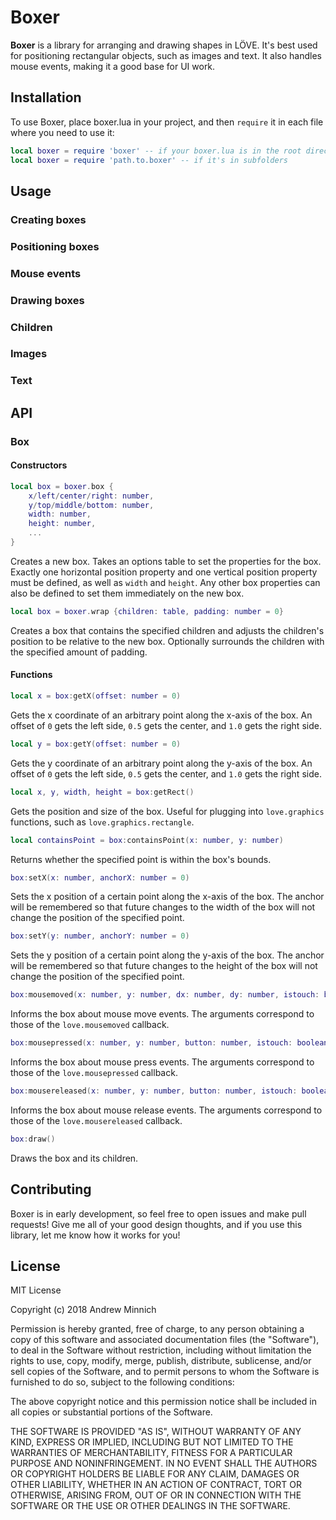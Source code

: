Boxer
=====

**Boxer** is a library for arranging and drawing shapes in LÖVE. It's best used for positioning rectangular objects, such as images and text. It also handles mouse events, making it a good base for UI work.

Installation
------------
To use Boxer, place boxer.lua in your project, and then `require` it in each file where you need to use it:

```lua
local boxer = require 'boxer' -- if your boxer.lua is in the root directory
local boxer = require 'path.to.boxer' -- if it's in subfolders
```

Usage
-----

### Creating boxes

### Positioning boxes

### Mouse events

### Drawing boxes

### Children

### Images

### Text

API
---

### Box

#### Constructors

```lua
local box = boxer.box {
	x/left/center/right: number,
	y/top/middle/bottom: number,
	width: number,
	height: number,
	...
}
```
Creates a new box. Takes an options table to set the properties for the box. Exactly one horizontal position property and one vertical position property must be defined, as well as `width` and `height`. Any other box properties can also be defined to set them immediately on the new box.

```lua
local box = boxer.wrap {children: table, padding: number = 0}
```
Creates a box that contains the specified children and adjusts the children's position to be relative to the new box. Optionally surrounds the children with the specified amount of padding.

#### Functions

```lua
local x = box:getX(offset: number = 0)
```
Gets the x coordinate of an arbitrary point along the x-axis of the box. An offset of `0` gets the left side, `0.5` gets the center, and `1.0` gets the right side.

```lua
local y = box:getY(offset: number = 0)
```
Gets the y coordinate of an arbitrary point along the y-axis of the box. An offset of `0` gets the left side, `0.5` gets the center, and `1.0` gets the right side.

```lua
local x, y, width, height = box:getRect()
```
Gets the position and size of the box. Useful for plugging into `love.graphics` functions, such as `love.graphics.rectangle`.

```lua
local containsPoint = box:containsPoint(x: number, y: number)
```
Returns whether the specified point is within the box's bounds.

```lua
box:setX(x: number, anchorX: number = 0)
```
Sets the x position of a certain point along the x-axis of the box. The anchor will be remembered so that future changes to the width of the box will not change the position of the specified point.

```lua
box:setY(y: number, anchorY: number = 0)
```
Sets the y position of a certain point along the y-axis of the box. The anchor will be remembered so that future changes to the height of the box will not change the position of the specified point.

```lua
box:mousemoved(x: number, y: number, dx: number, dy: number, istouch: boolean)
```
Informs the box about mouse move events. The arguments correspond to those of the `love.mousemoved` callback.

```lua
box:mousepressed(x: number, y: number, button: number, istouch: boolean, presses: number)
```
Informs the box about mouse press events. The arguments correspond to those of the `love.mousepressed` callback.

```lua
box:mousereleased(x: number, y: number, button: number, istouch: boolean, presses: number)
```
Informs the box about mouse release events. The arguments correspond to those of the `love.mousereleased` callback.

```lua
box:draw()
```
Draws the box and its children.

Contributing
------------
Boxer is in early development, so feel free to open issues and make pull requests! Give me all of your good design thoughts, and if you use this library, let me know how it works for you!

License
-------
MIT License

Copyright (c) 2018 Andrew Minnich

Permission is hereby granted, free of charge, to any person obtaining a copy
of this software and associated documentation files (the "Software"), to deal
in the Software without restriction, including without limitation the rights
to use, copy, modify, merge, publish, distribute, sublicense, and/or sell
copies of the Software, and to permit persons to whom the Software is
furnished to do so, subject to the following conditions:

The above copyright notice and this permission notice shall be included in all
copies or substantial portions of the Software.

THE SOFTWARE IS PROVIDED "AS IS", WITHOUT WARRANTY OF ANY KIND, EXPRESS OR
IMPLIED, INCLUDING BUT NOT LIMITED TO THE WARRANTIES OF MERCHANTABILITY,
FITNESS FOR A PARTICULAR PURPOSE AND NONINFRINGEMENT. IN NO EVENT SHALL THE
AUTHORS OR COPYRIGHT HOLDERS BE LIABLE FOR ANY CLAIM, DAMAGES OR OTHER
LIABILITY, WHETHER IN AN ACTION OF CONTRACT, TORT OR OTHERWISE, ARISING FROM,
OUT OF OR IN CONNECTION WITH THE SOFTWARE OR THE USE OR OTHER DEALINGS IN THE
SOFTWARE.
